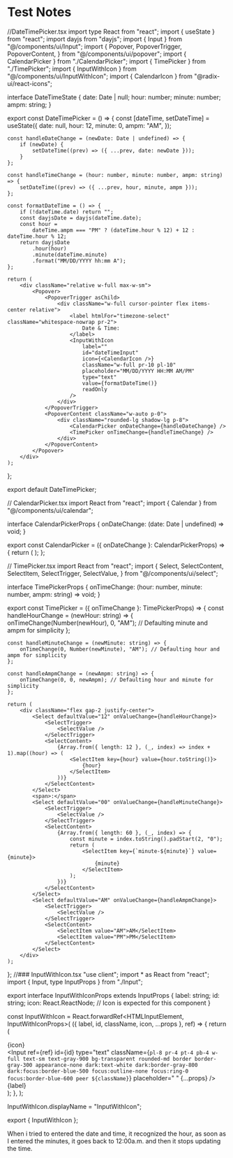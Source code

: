 # Test Notes

//DateTimePicker.tsx
import type React from "react";
import { useState } from "react";
import dayjs from "dayjs";
import { Input } from "@/components/ui/Input";
import {
	Popover,
	PopoverTrigger,
	PopoverContent,
} from "@/components/ui/popover";
import { CalendarPicker } from "./CalendarPicker";
import { TimePicker } from "./TimePicker";
import { InputWithIcon } from "@/components/ui/InputWithIcon";
import { CalendarIcon } from "@radix-ui/react-icons";

interface DateTimeState {
	date: Date | null;
	hour: number;
	minute: number;
	ampm: string;
}

export const DateTimePicker = () => {
	const [dateTime, setDateTime] = useState<DateTimeState>({
		date: null,
		hour: 12,
		minute: 0,
		ampm: "AM",
	});

	const handleDateChange = (newDate: Date | undefined) => {
		if (newDate) {
			setDateTime((prev) => ({ ...prev, date: newDate }));
		}
	};

	const handleTimeChange = (hour: number, minute: number, ampm: string) => {
		setDateTime((prev) => ({ ...prev, hour, minute, ampm }));
	};

	const formatDateTime = () => {
		if (!dateTime.date) return "";
		const dayjsDate = dayjs(dateTime.date);
		const hour =
			dateTime.ampm === "PM" ? (dateTime.hour % 12) + 12 : dateTime.hour % 12;
		return dayjsDate
			.hour(hour)
			.minute(dateTime.minute)
			.format("MM/DD/YYYY hh:mm A");
	};

	return (
		<div className="relative w-full max-w-sm">
			<Popover>
				<PopoverTrigger asChild>
					<div className="w-full cursor-pointer flex items-center relative">
						<label htmlFor="timezone-select" className="whitespace-nowrap pr-2">
							Date & Time:
						</label>
						<InputWithIcon
							label=""
							id="dateTimeInput"
							icon={<CalendarIcon />}
							className="w-full pr-10 pl-10"
							placeholder="MM/DD/YYYY HH:MM AM/PM"
							type="text"
							value={formatDateTime()}
							readOnly
						/>
					</div>
				</PopoverTrigger>
				<PopoverContent className="w-auto p-0">
					<div className="rounded-lg shadow-lg p-8">
						<CalendarPicker onDateChange={handleDateChange} />
						<TimePicker onTimeChange={handleTimeChange} />
					</div>
				</PopoverContent>
			</Popover>
		</div>
	);
};

export default DateTimePicker;


// CalendarPicker.tsx
import React from "react";
import { Calendar } from "@/components/ui/calendar";

interface CalendarPickerProps {
	onDateChange: (date: Date | undefined) => void;
}

export const CalendarPicker = ({ onDateChange }: CalendarPickerProps) => {
	return (
		<Calendar
			initialFocus
			mode="single"
			onSelect={onDateChange}
			className="mb-4"
		/>
	);
};

// TimePicker.tsx
import React from "react";
import {
	Select,
	SelectContent,
	SelectItem,
	SelectTrigger,
	SelectValue,
} from "@/components/ui/select";

interface TimePickerProps {
	onTimeChange: (hour: number, minute: number, ampm: string) => void;
}

export const TimePicker = ({ onTimeChange }: TimePickerProps) => {
	const handleHourChange = (newHour: string) => {
		onTimeChange(Number(newHour), 0, "AM"); // Defaulting minute and ampm for simplicity
	};

	const handleMinuteChange = (newMinute: string) => {
		onTimeChange(0, Number(newMinute), "AM"); // Defaulting hour and ampm for simplicity
	};

	const handleAmpmChange = (newAmpm: string) => {
		onTimeChange(0, 0, newAmpm); // Defaulting hour and minute for simplicity
	};

	return (
		<div className="flex gap-2 justify-center">
			<Select defaultValue="12" onValueChange={handleHourChange}>
				<SelectTrigger>
					<SelectValue />
				</SelectTrigger>
				<SelectContent>
					{Array.from({ length: 12 }, (_, index) => index + 1).map((hour) => (
						<SelectItem key={hour} value={hour.toString()}>
							{hour}
						</SelectItem>
					))}
				</SelectContent>
			</Select>
			<span>:</span>
			<Select defaultValue="00" onValueChange={handleMinuteChange}>
				<SelectTrigger>
					<SelectValue />
				</SelectTrigger>
				<SelectContent>
					{Array.from({ length: 60 }, (_, index) => {
						const minute = index.toString().padStart(2, "0");
						return (
							<SelectItem key={`minute-${minute}`} value={minute}>
								{minute}
							</SelectItem>
						);
					})}
				</SelectContent>
			</Select>
			<Select defaultValue="AM" onValueChange={handleAmpmChange}>
				<SelectTrigger>
					<SelectValue />
				</SelectTrigger>
				<SelectContent>
					<SelectItem value="AM">AM</SelectItem>
					<SelectItem value="PM">PM</SelectItem>
				</SelectContent>
			</Select>
		</div>
	);
};
//### InputWithIcon.tsx
"use client";
import * as React from "react";
import { Input, type InputProps } from "./Input";

export interface InputWithIconProps extends InputProps {
	label: string;
	id: string;
	icon: React.ReactNode; // Icon is expected for this component
}

const InputWithIcon = React.forwardRef<HTMLInputElement, InputWithIconProps>(
	({ label, id, className, icon, ...props }, ref) => {
		return (
			<div className="relative z-0 mb-2 flex items-center w-full">
				<div className="absolute ml-2 opacity-70">{icon}</div>
				<Input
					ref={ref}
					id={id}
					type="text"
					className={`pl-8 pr-4 pt-4 pb-4 w-full text-sm text-gray-900 bg-transparent rounded-md border border-gray-300 appearance-none dark:text-white dark:border-gray-800 dark:focus:border-blue-500 focus:outline-none focus:ring-0 focus:border-blue-600 peer ${className}`}
					placeholder=" "
					{...props}
				/>
				<label
					htmlFor={id}
					className="absolute left-8 text-sm text-gray-500 dark:text-gray-400 duration-300 transform -translate-y-4 scale-75 top-2 z-10 origin-[0] bg-white dark:bg-gray-900 px-2 peer-focus:px-2 peer-focus:text-blue-600 peer-focus:dark:text-blue-500 peer-placeholder-shown:scale-100 peer-placeholder-shown:-translate-y-1/2 peer-placeholder-shown:top-1/2 peer-focus:top-2 peer-focus:scale-75 peer-focus:-translate-y-4"
				>
					{label}
				</label>
			</div>
		);
	},
);

InputWithIcon.displayName = "InputWithIcon";

export { InputWithIcon };

When i tried to entered the date and time, it recognized the hour, as soon as I entered the minutes, it goes back to 12:00a.m. and then it stops updating the time. 

